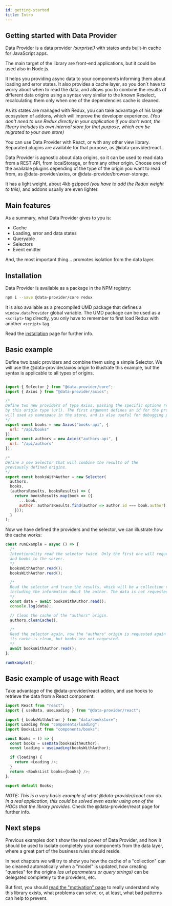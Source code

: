 ```yaml
---
id: getting-started
title: Intro
---
```


## Getting started with Data Provider

Data Provider is a data provider _(surprise!)_ with states ands built-in cache for JavaScript apps.

The main target of the library are front-end applications, but it could be used also in Node.js.

It helps you providing async data to your components informing them about loading and error states.
It also provides a cache layer, so you don´t have to worry about when to read the data, and allows you to combine the results of different data origins using a syntax very similar to the known Reselect, recalculating them only when one of the dependencies cache is cleaned.

As its states are managed with Redux, you can take advantage of his large ecosystem of addons, which will improve the developer experience. _(You don't need to use Redux directly in your application if you don't want, the library includes its own internal store for that purpose, which can be migrated to your own store)_

You can use Data Provider with React, or with any other view library. Separated plugins are available for that purpose, as @data-provider/react.

Data Provider is agnostic about data origins, so it can be used to read data from a REST API, from localStorage, or from any other origin. Choose one of the available plugins depending of the type of the origin you want to read from, as @data-provider/axios, or @data-provider/browser-storage.

It has a light weight, about 4kb gzipped _(you have to add the Redux weight to this)_, and addons usually are even lighter.

## Main features

As a summary, what Data Provider gives to you is:

* Cache
* Loading, error and data states
* Queryable
* Selectors
* Event emitter

And, the most important thing... promotes isolation from the data layer.

## Installation

Data Provider is available as a package in the NPM registry:

```bash
npm i --save @data-provider/core redux
```

It is also available as a precompiled UMD package that defines a `window.dataProvider` global variable. The UMD package can be used as a `<script>` tag directly, you only have to remember to first load Redux with another `<script>` tag.

Read the [installation](installation.md) page for further info.

## Basic example

Define two basic providers and combine them using a simple Selector. We will use the @data-provider/axios origin to illustrate this example, but the syntax is applicable to all types of origins.

```javascript

import { Selector } from "@data-provider/core";
import { Axios } from "@data-provider/axios";

/* 
Define two new providers of type Axios, passing the specific options required
by this origin type (url). The first argument defines an id for the provider, which
will used as namespace in the store, and is also useful for debugging purposes.
*/
export const books = new Axios("books-api", {
  url: "/api/books"
});
export const authors = new Axios("authors-api", {
  url: "/api/authors"
});

/* 
Define a new Selector that will combine the results of the
previously defined origins.
*/
export const booksWithAuthor = new Selector(
  authors,
  books,
  (authorsResults, booksResults) => {
    return booksResults.map(book => ({
      ...book,
      author: authorsResults.find(author => author.id === book.author)
    }));
  }
);

```

Now we have defined the providers and the selector, we can illustrate how the cache works:

```javascript
const runExample = async () => {
  /*
  Intentionality read the selector twice. Only the first one will request authors
  and books to the server.
  */
  booksWithAuthor.read();
  booksWithAuthor.read();

  /*
  Read the selector and trace the results, which will be a collection of books
  including the information about the author. The data is not requested again.
  */
  const data = await booksWithAuthor.read();
  console.log(data);

  // Clean the cache of the "authors" origin.
  authors.cleanCache();

  /*
  Read the selector again, now the "authors" origin is requested again as
  its cache is clean, but books are not requested.
  */
  await booksWithAuthor.read();
};

runExample();
```

## Basic example of usage with React

Take advantage of the @data-provider/react addon, and use hooks to retrieve the data from a React component:

```javascript
import React from "react";
import { useData, useLoading } from "@data-provider/react";

import { booksWithAuthor } from "data/bookstore";
import Loading from "components/loading";
import BooksList from "components/books";

const Books = () => {
  const books = useData(booksWithAuthor);
  const loading = useLoading(booksWithAuthor);

  if (loading) {
    return <Loading />;
  }
  return <BooksList books={books} />;
};

export default Books;
```

_NOTE: This is a very basic example of what @data-provider/react can do. In a real application, this could be solved even easier using one of the HOCs that the library provides._ Check the @data-provider/react page for further info.

## Next steps

Previous examples don't show the real power of Data Provider, and how it should be used to isolate completely your components from the data layer, where a great part of the business rules should reside.

In next chapters we will try to show you how the cache of a "collection" can be cleaned automatically when a "model" is updated, how creating "queries" for the origins _(as url parameters or query strings)_ can be delegated completely to the providers, etc.

But first, you should [read the "motivation" page](motivation) to really understand why this library exists, what problems can solve, or, at least, what bad patterns can help to prevent.


